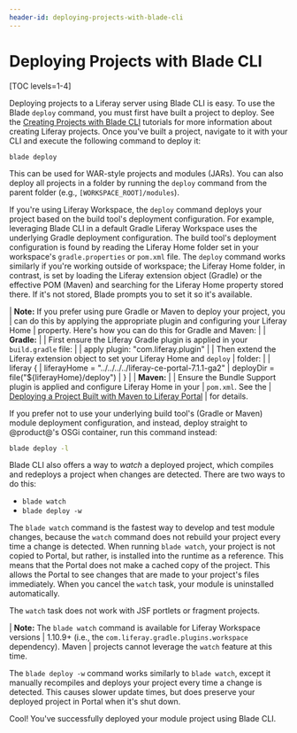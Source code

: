 ```yaml
---
header-id: deploying-projects-with-blade-cli
---
```


# Deploying Projects with Blade CLI

[TOC levels=1-4]

Deploying projects to a Liferay server using Blade CLI is easy. To use
the Blade `deploy` command, you must first have built a project to deploy. See
the
[Creating Projects with Blade CLI](/docs/7-1/tutorials/-/knowledge_base/t/creating-projects-with-blade-cli)
tutorials for more information about creating Liferay projects. Once you've
built a project, navigate to it with your CLI and execute the following command
to deploy it:

    blade deploy

This can be used for WAR-style projects and modules (JARs). You can also deploy
all projects in a folder by running the `deploy` command from the parent folder
(e.g., `[WORKSPACE_ROOT]/modules`).

If you're using Liferay Workspace, the `deploy` command deploys your project
based on the build tool's deployment configuration. For example, leveraging
Blade CLI in a default Gradle Liferay Workspace uses the underlying Gradle
deployment configuration. The build tool's deployment configuration is found by
reading the Liferay Home folder set in your workspace's `gradle.properties` or
`pom.xml` file. The `deploy` command works similarly if you're working outside
of workspace; the Liferay Home folder, in contrast, is set by loading the
Liferay extension object (Gradle) or the effective POM (Maven) and searching for
the Liferay Home property stored there. If it's not stored, Blade prompts you to
set it so it's available.

| **Note:** If you prefer using pure Gradle or Maven to deploy your project, you
| can do this by applying the appropriate plugin and configuring your Liferay Home
| property. Here's how you can do this for Gradle and Maven:
| 
| **Gradle:**
| 
| First ensure the Liferay Gradle plugin is applied in your `build.gradle` file:
| 
|     apply plugin: "com.liferay.plugin"
| 
| Then extend the Liferay extension object to set your Liferay Home and `deploy`
| folder:
| 
|     liferay {
|         liferayHome = "../../../../liferay-ce-portal-7.1.1-ga2"
|         deployDir = file("${liferayHome}/deploy")
|     }
| 
| **Maven:**
| 
| Ensure the Bundle Support plugin is applied and configure Liferay Home in your
| `pom.xml`. See the
| [Deploying a Project Built with Maven to Liferay Portal](/docs/7-1/tutorials/-/knowledge_base/t/deploying-a-project-built-with-maven-to-product)
| for details.

If you prefer not to use your underlying build tool's (Gradle or Maven) module
deployment configuration, and instead, deploy straight to @product@'s OSGi
container, run this command instead:

 ```bash
blade deploy -l
```

Blade CLI also offers a way to *watch* a deployed project, which compiles and
redeploys a project when changes are detected. There are two ways to do this:

- `blade watch`
- `blade deploy -w`

The `blade watch` command is the fastest way to develop and test module changes,
because the `watch` command does not rebuild your project every time
a change is detected. When running `blade watch`, your project is not copied to
Portal, but rather, is installed into the runtime as a reference. This means
that the Portal does not make a cached copy of the project. This allows the
Portal to see changes that are made to your project's files immediately. When
you cancel the `watch` task, your module is uninstalled automatically.

The `watch` task does not work with JSF portlets or fragment projects.

| **Note:** The `blade watch` command is available for Liferay Workspace versions
| 1.10.9+ (i.e., the `com.liferay.gradle.plugins.workspace` dependency). Maven
| projects cannot leverage the `watch` feature at this time.

The `blade deploy -w` command works similarly to `blade watch`, except it
manually recompiles and deploys your project every time a change is detected.
This causes slower update times, but does preserve your deployed project in
Portal when it's shut down.

Cool! You've successfully deployed your module project using Blade CLI.
